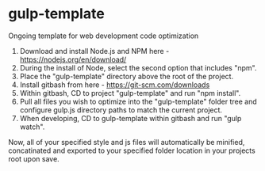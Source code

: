 # gulp-template
Ongoing template for web development code optimization

1.  Download and install Node.js and NPM here - https://nodejs.org/en/download/
2.  During the install of Node, select the second option that includes "npm".
3.  Place the "gulp-template" directory above the root of the project.
4.  Install gitbash from here - https://git-scm.com/downloads
5.  Within gitbash, CD to project "gulp-template" and run "npm install".
6.  Pull all files you wish to optimize into the "gulp-template" folder tree and configure gulp.js directory paths to match the current project.
7.  When developing, CD to gulp-template within gitbash and run "gulp watch".

Now, all of your specified style and js files will automatically be minified, concatinated and exported to your specified folder location in your projects root upon save.
